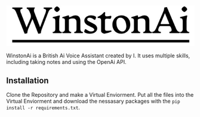 ![WinstonAi](WinstonAi.jpg)

WinstonAi is a British Ai Voice Assistant created by I. It uses multiple skills, including taking notes and using the OpenAi API.

## Installation

Clone the Repository and make a Virtual Enviorment. Put all the files into the Virtual Enviorment and download the nessasary packages with the ` pip install -r requirements.txt `.

